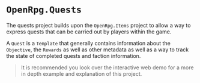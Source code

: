 # `OpenRpg.Quests`

The quests project builds upon the `OpenRpg.Items` project to allow a way to express quests that can be carried out by players within the game.

A `Quest` is a `Template` that generally contains information about the `Objective`, the `Rewards` as well as other metadata as well as a way to track the state of completed quests and faction information.

> It is recommended you look over the interactive web demo for a more in depth example and explanation of this project.